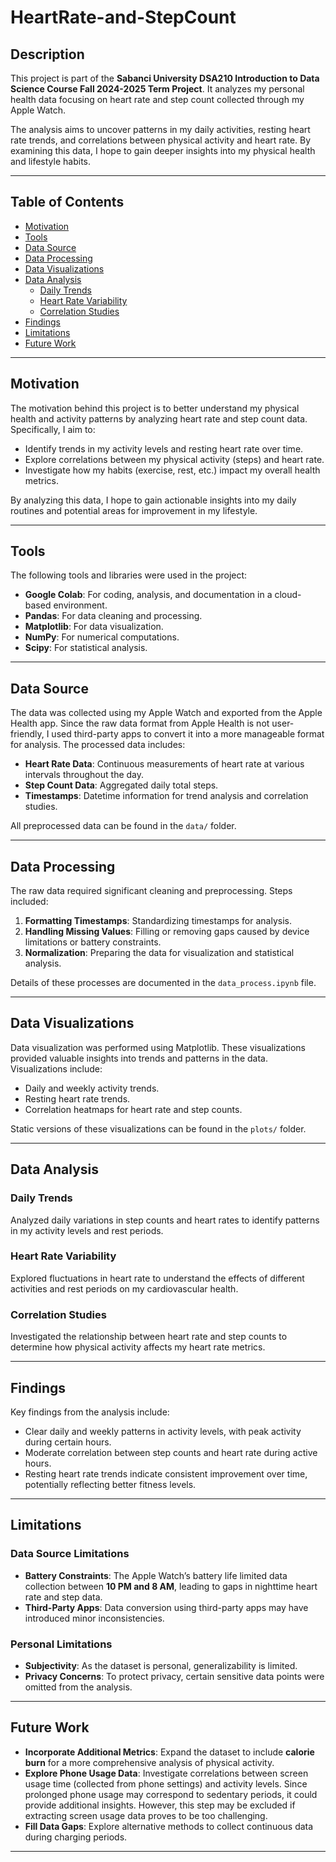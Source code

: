 # HeartRate-and-StepCount

## Description

This project is part of the **Sabanci University DSA210 Introduction to Data Science Course Fall 2024-2025 Term Project**. It analyzes my personal health data focusing on heart rate and step count collected through my Apple Watch.

The analysis aims to uncover patterns in my daily activities, resting heart rate trends, and correlations between physical activity and heart rate. By examining this data, I hope to gain deeper insights into my physical health and lifestyle habits.

---

## Table of Contents

- [Motivation](#motivation)
- [Tools](#tools)
- [Data Source](#data-source)
- [Data Processing](#data-processing)
- [Data Visualizations](#data-visualizations)
- [Data Analysis](#data-analysis)
  - [Daily Trends](#daily-trends)
  - [Heart Rate Variability](#heart-rate-variability)
  - [Correlation Studies](#correlation-studies)
- [Findings](#findings)
- [Limitations](#limitations)
- [Future Work](#future-work)

---

## Motivation

The motivation behind this project is to better understand my physical health and activity patterns by analyzing heart rate and step count data. Specifically, I aim to:

- Identify trends in my activity levels and resting heart rate over time.
- Explore correlations between my physical activity (steps) and heart rate.
- Investigate how my habits (exercise, rest, etc.) impact my overall health metrics.

By analyzing this data, I hope to gain actionable insights into my daily routines and potential areas for improvement in my lifestyle.

---

## Tools

The following tools and libraries were used in the project:

- **Google Colab**: For coding, analysis, and documentation in a cloud-based environment.
- **Pandas**: For data cleaning and processing.
- **Matplotlib**: For data visualization.
- **NumPy**: For numerical computations.
- **Scipy**: For statistical analysis.

---

## Data Source

The data was collected using my Apple Watch and exported from the Apple Health app. Since the raw data format from Apple Health is not user-friendly, I used third-party apps to convert it into a more manageable format for analysis. The processed data includes:

- **Heart Rate Data**: Continuous measurements of heart rate at various intervals throughout the day.
- **Step Count Data**: Aggregated daily total steps.
- **Timestamps**: Datetime information for trend analysis and correlation studies.

All preprocessed data can be found in the `data/` folder.

---

## Data Processing

The raw data required significant cleaning and preprocessing. Steps included:

1. **Formatting Timestamps**: Standardizing timestamps for analysis.
2. **Handling Missing Values**: Filling or removing gaps caused by device limitations or battery constraints.
3. **Normalization**: Preparing the data for visualization and statistical analysis.

Details of these processes are documented in the `data_process.ipynb` file.

---

## Data Visualizations

Data visualization was performed using Matplotlib. These visualizations provided valuable insights into trends and patterns in the data. Visualizations include:

- Daily and weekly activity trends.
- Resting heart rate trends.
- Correlation heatmaps for heart rate and step counts.

Static versions of these visualizations can be found in the `plots/` folder.

---

## Data Analysis

### Daily Trends
Analyzed daily variations in step counts and heart rates to identify patterns in my activity levels and rest periods.

### Heart Rate Variability
Explored fluctuations in heart rate to understand the effects of different activities and rest periods on my cardiovascular health.

### Correlation Studies
Investigated the relationship between heart rate and step counts to determine how physical activity affects my heart rate metrics.

---

## Findings

Key findings from the analysis include:

- Clear daily and weekly patterns in activity levels, with peak activity during certain hours.
- Moderate correlation between step counts and heart rate during active hours.
- Resting heart rate trends indicate consistent improvement over time, potentially reflecting better fitness levels.

---

## Limitations

### Data Source Limitations
- **Battery Constraints**: The Apple Watch’s battery life limited data collection between **10 PM and 8 AM**, leading to gaps in nighttime heart rate and step data.
- **Third-Party Apps**: Data conversion using third-party apps may have introduced minor inconsistencies.

### Personal Limitations
- **Subjectivity**: As the dataset is personal, generalizability is limited.
- **Privacy Concerns**: To protect privacy, certain sensitive data points were omitted from the analysis.

---

## Future Work

- **Incorporate Additional Metrics**: Expand the dataset to include **calorie burn** for a more comprehensive analysis of physical activity.
- **Explore Phone Usage Data**: Investigate correlations between screen usage time (collected from phone settings) and activity levels. Since prolonged phone usage may correspond to sedentary periods, it could provide additional insights. However, this step may be excluded if extracting screen usage data proves to be too challenging.
- **Fill Data Gaps**: Explore alternative methods to collect continuous data during charging periods.

---
